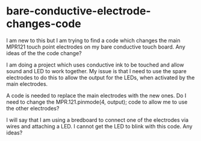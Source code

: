 # bare-conductive-electrode-changes-code
I am new to this but I am trying to find a code which changes the main MPR121 touch point electrodes on my bare conductive touch board. Any ideas of the the code change?

I am doing a project which uses conductive ink to be touched and allow sound and LED to work together. 
My issue is that I need to use the spare electrodes to do this to allow the output for the LEDs, when activated by the main electrodes.

A code is needed to replace the main electrodes with the new ones.
Do I need to change the MPR.121.pinmode(4, output); code to allow me to use the other electrodes?

I will say that I am using a bredboard to connect one of the electrodes via wires and attaching a LED. I cannot get the LED to blink with this code. Any ideas?
